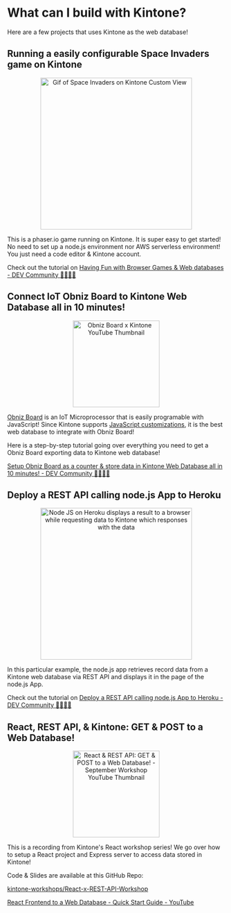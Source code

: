 # What can I build with Kintone?
Here are a few projects that uses Kintone as the web database!  

## Running a easily configurable Space Invaders game on Kintone

<p align="center">
  <img src="https://res.cloudinary.com/practicaldev/image/fetch/s--vxR2YT4p--/c_limit%2Cf_auto%2Cfl_progressive%2Cq_66%2Cw_880/https://thepracticaldev.s3.amazonaws.com/i/lvkj9nqfkancgioqo4re.gif" alt="Gif of Space Invaders on Kintone Custom View" width="350" />
</p>

This is a phaser.io game running on Kintone. It is super easy to get started! No need to set up a node.js environment nor AWS serverless environment! You just need a code editor & Kintone account.

Check out the tutorial on [Having Fun with Browser Games & Web databases - DEV Community 👩‍💻👨‍💻](https://dev.to/will_yama/having-fun-with-phaser-io-games-web-databases-4f08)

## Connect IoT Obniz Board to Kintone Web Database all in 10 minutes!

<p align="center">
  <a href="https://youtu.be/sbGRnKAYzDs">
    <img height="200" alt="Obniz Board x Kintone YouTube Thumbnail"
      src="https://img.youtube.com/vi/sbGRnKAYzDs/hqdefault.jpg">
  </a>
</p>

[Obniz Board](https://obniz.com/products/Obnizboard/) is an IoT Microprocessor that is easily programable with JavaScript! Since Kintone supports [JavaScript customizations](https://get.kintone.help/k/en/user/app_settings/js_customize.html), it is the best web database to integrate with Obniz Board!

Here is a step-by-step tutorial going over everything you need to get a Obniz Board exporting data to Kintone web database!

[Setup Obniz Board as a counter & store data in Kintone Web Database all in 10 minutes! - DEV Community 👩‍💻👨‍💻](https://dev.to/ahandsel/setup-obniz-board-as-a-counter-store-data-in-kintone-web-database-all-in-10-minutes-23e)

## Deploy a REST API calling node.js App to Heroku

<p align="center">
  <img src="https://res.cloudinary.com/practicaldev/image/fetch/s--P5qzxkHQ--/c_limit%2Cf_auto%2Cfl_progressive%2Cq_auto%2Cw_880/https://dev-to-uploads.s3.amazonaws.com/i/zsq260svhd13oj0km172.png" alt="Node JS on Heroku displays a result to a browser while requesting data to Kintone which responses with the data" width="350" />
</p>

In this particular example, the node.js app retrieves record data from a Kintone web database via REST API and displays it in the page of the node.js App.

Check out the tutorial on [Deploy a REST API calling node.js App to Heroku - DEV Community 👩‍💻👨‍💻](https://dev.to/will_yama/deploy-a-rest-api-calling-node-js-app-to-heroku-2mia)

## React, REST API, & Kintone: GET & POST to a Web Database!

<p align="center">
  <a href="https://youtu.be/mCEsEXO85Oc">
    <img height="200" alt="React & REST API: GET & POST to a Web Database! - September Workshop YouTube Thumbnail"
      src="https://img.youtube.com/vi/mCEsEXO85Oc/hqdefault.jpg">
  </a>
</p>

This is a recording from Kintone's React workshop series! We go over how to setup a React project and Express server to access data stored in Kintone!

Code & Slides are available at this GitHub Repo:

[kintone-workshops/React-x-REST-API-Workshop](https://github.com/kintone-workshops/React-x-REST-API-Workshop)

[React Frontend to a Web Database - Quick Start Guide - YouTube](https://www.youtube.com/watch?v=eibOMNYzyIM)
